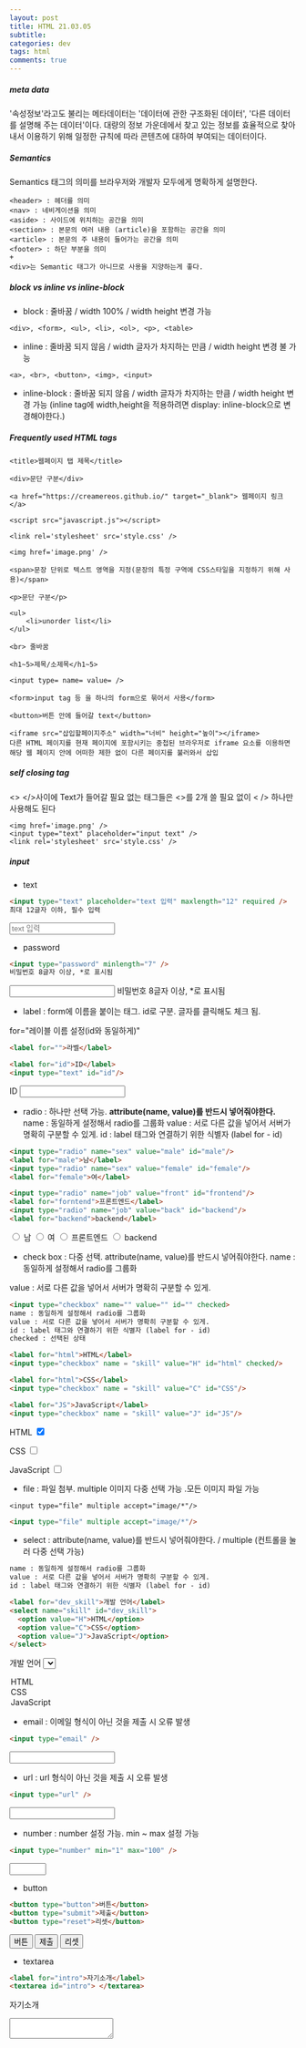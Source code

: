 ```yaml
---  
layout: post  
title: HTML 21.03.05 
subtitle: 
categories: dev
tags: html
comments: true  
--- 
```


##### meta data
'속성정보'라고도 불리는 메타데이터는 '데이터에 관한 구조화된 데이터', '다른 데이터를 설명해 주는 데이터'이다. 대량의 정보 가운데에서 찾고 있는 정보를 효율적으로 찾아내서 이용하기 위해 일정한 규칙에 따라 콘텐츠에 대하여 부여되는 데이터이다. 

##### Semantics
Semantics 태그의 의미를 브라우저와 개발자 모두에게 명확하게 설명한다.

```
<header> : 헤더를 의미
<nav> : 네비게이션을 의미
<aside> : 사이드에 위치하는 공간을 의미
<section> : 본문의 여러 내용 (article)을 포함하는 공간을 의미
<article> : 본문의 주 내용이 들어가는 공간을 의미
<footer> : 하단 부분을 의미
+
<div>는 Semantic 태그가 아니므로 사용을 지양하는게 좋다.
```

##### block vs inline vs inline-block

- block : 줄바꿈 / width 100% / width height 변경 가능

```
<div>, <form>, <ul>, <li>, <ol>, <p>, <table>
```

- inline : 줄바꿈 되지 않음 / width 글자가 차지하는 만큼 / width height 변경 불 가능 

```
<a>, <br>, <button>, <img>, <input>
```

- inline-block : 줄바꿈 되지 않음 / width 글자가 차지하는 만큼 / width height 변경 가능
(inline tag에 width,height을 적용하려면 display: inline-block으로 변경해야한다.)


##### Frequently used HTML tags

```
<title>웹페이지 탭 제목</title>

<div>문단 구분</div>

<a href="https://creamereos.github.io/" target="_blank"> 웹페이지 링크 </a>

<script src="javascript.js"></script>

<link rel='stylesheet' src='style.css' />

<img href='image.png' />

<span>문장 단위로 텍스트 영역을 지정(문장의 특정 구역에 CSS스타일을 지정하기 위해 사용)</span>

<p>문단 구분</p>

<ul>
    <li>unorder list</li>
</ul>

<br> 줄바꿈

<h1~5>제목/소제목</h1~5>

<input type= name= value= />

<form>input tag 등 을 하나의 form으로 묶어서 사용</form>

<button>버튼 안에 들어갈 text</button>

<iframe src="삽입할페이지주소" width="너비" height="높이"></iframe>
다른 HTML 페이지를 현재 페이지에 포함시키는 중첩된 브라우저로 iframe 요소를 이용하면 해당 웹 페이지 안에 어떠한 제한 없이 다른 페이지를 불러와서 삽입
```

##### self closing tag

<> </>사이에 Text가 들어갈 필요 없는 태그들은 <>를 2개 쓸 필요 없이 < /> 하나만 사용해도 된다

```
<img href='image.png' />
<input type="text" placeholder="input text" />
<link rel='stylesheet' src='style.css' />
```

##### input 

- text

```html
<input type="text" placeholder="text 입력" maxlength="12" required />
최대 12글자 이하, 필수 입력
```

<input type="text" placeholder="text 입력" maxlength="12" required />

- password

```html
<input type="password" minlength="7" />
비밀번호 8글자 이상, *로 표시됨
```

<input type="password" minlength="7" />
비밀번호 8글자 이상, *로 표시됨

- label : form에 이름을 붙이는 태그. id로 구분. 글자를 클릭해도 체크 됨.

for="레이블 이름 설정(id와 동일하게)"

```html
<label for="">라벨</label>

<label for="id">ID</label>
<input type="text" id="id"/>
```

<label for="id">ID</label>
<input type="text" id="id"/>


- radio : 하나만 선택 가능. **attribute(name, value)를 반드시 넣어줘야한다.**
name : 동일하게 설정해서 radio를 그룹화
value : 서로 다른 값을 넣어서 서버가 명확히 구분할 수 있게.
id : label 태그와 연결하기 위한 식별자 (label for - id)

```html
<input type="radio" name="sex" value="male" id="male"/>
<label for="male">남</label>
<input type="radio" name="sex" value="female" id="female"/>
<label for="female">여</label>

<input type="radio" name="job" value="front" id="frontend"/>
<label for="forntend">프론트엔드</label>
<input type="radio" name="job" value="back" id="backend"/>
<label for="backend">backend</label>
```

<input type="radio" name="sex" value="male" id="male"/>
<label for="male">남</label>
<input type="radio" name="sex" value="female" id="female"/>
<label for="female">여</label>

<input type="radio" name="job" value="front" id="frontend"/>
<label for="forntend">프론트엔드</label>
<input type="radio" name="job" value="back" id="backend"/>
<label for="backend">backend</label>

- check box : 다중 선택. attribute(name, value)를 반드시 넣어줘야한다.
name : 동일하게 설정해서 radio를 그룹화

value : 서로 다른 값을 넣어서 서버가 명확히 구분할 수 있게.

```html
<input type="checkbox" name="" value="" id="" checked>
name : 동일하게 설정해서 radio를 그룹화
value : 서로 다른 값을 넣어서 서버가 명확히 구분할 수 있게.
id : label 태그와 연결하기 위한 식별자 (label for - id)
checked : 선택된 상태

<label for="html">HTML</label>
<input type="checkbox" name = "skill" value="H" id="html" checked/>

<label for="html">CSS</label>
<input type="checkbox" name = "skill" value="C" id="CSS"/>

<label for="JS">JavaScript</label>
<input type="checkbox" name = "skill" value="J" id="JS"/>
```

<label for="html">HTML</label>
<input type="checkbox" name = "skill" value="H" id="html" checked/>

<label for="html">CSS</label>
<input type="checkbox" name = "skill" value="C" id="CSS"/>

<label for="JS">JavaScript</label>
<input type="checkbox" name = "skill" value="J" id="JS"/>

- file : 파일 첨부. multiple 이미지 다중 선택 가능 .모든 이미지 파일 가능

```
<input type="file" multiple accept="image/*"/>
```

```html
<input type="file" multiple accept="image/*"/>
```

- select : attribute(name, value)를 반드시 넣어줘야한다. / multiple (컨트롤을 눌러 다중 선택 가능)

```html
name : 동일하게 설정해서 radio를 그룹화
value : 서로 다른 값을 넣어서 서버가 명확히 구분할 수 있게.
id : label 태그와 연결하기 위한 식별자 (label for - id)

<label for="dev_skill">개발 언어</label>
<select name="skill" id="dev_skill">
  <option value="H">HTML</option>
  <option value="C">CSS</option>
  <option value="J">JavaScript</option>
</select>
```

<label for="dev_skill">개발 언어</label>
<select name="skill" id="dev_skill">
  <option value="H">HTML</option>
  <option value="C">CSS</option>
  <option value="J">JavaScript</option>
</select>

- email : 이메일 형식이 아닌 것을 제출 시 오류 발생 

```html
<input type="email" />
```


<input type="email" />

- url : url 형식이 아닌 것을 제출 시 오류 발생 

```html
<input type="url" />
```

<input type="url" />

- number : number 설정 가능. min ~ max 설정 가능

```html
<input type="number" min="1" max="100" />
```

<input type="number" min="1" max="100" />

- button

```html
<button type="button">버튼</button>
<button type="submit">제출</button>
<button type="reset">리셋</button>
```

<button type="button">버튼</button>
<button type="submit">제출</button>
<button type="reset">리셋</button>

- textarea

```html
<label for="intro">자기소개</label>
<textarea id="intro"> </textarea>
```

<label for="intro">자기소개</label>
<textarea id="intro"> </textarea>